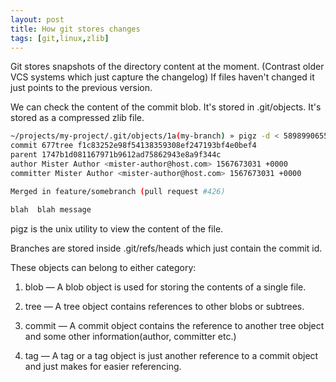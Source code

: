 ```yaml
---
layout: post
title: How git stores changes 
tags: [git,linux,zlib]
---
```


Git stores snapshots of the directory content at the moment. (Contrast older VCS systems which just capture the changelog) If files haven't changed it just points to the previous version.



We can check the content of the commit blob. It's stored in .git/objects. It's stored as a compressed zlib file.

```sh
~/projects/my-project/.git/objects/1a(my-branch) » pigz -d < 58989906551da9cd7f2395c640e0b90667aa27
commit 677tree f1c83252e98f54138359308ef247193bf4e0bef4
parent 1747b1d081167971b9612ad75862943e8a9f344c
author Mister Author <mister-author@host.com> 1567673031 +0000
committer Mister Author <mister-author@host.com> 1567673031 +0000

Merged in feature/somebranch (pull request #426)

blah  blah message

```

pigz is the unix utility to view the content of the file.

Branches are stored inside .git/refs/heads which just contain the commit id.

These objects can belong to either category:

   1. blob — A blob object is used for storing the contents of a single file.

   2. tree — A tree object contains references to other blobs or subtrees.

   3. commit — A commit object contains the reference to another tree object and some other information(author, committer etc.)

   4. tag — A tag or a tag object is just another reference to a commit object and just makes for easier referencing.

